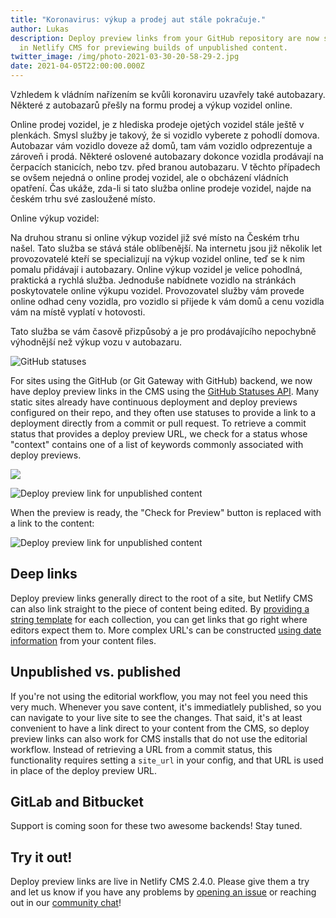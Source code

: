```yaml
---
title: "Koronavirus: výkup a prodej aut stále pokračuje."
author: Lukas
description: Deploy preview links from your GitHub repository are now surfaced
  in Netlify CMS for previewing builds of unpublished content.
twitter_image: /img/photo-2021-03-30-20-58-29-2.jpg
date: 2021-04-05T22:00:00.000Z
---
```

Vzhledem k vládním nařízením se kvůli koronaviru uzavřely také autobazary. Některé z autobazarů přešly na formu prodej a výkup vozidel online. 

Online prodej vozidel, je z hlediska prodeje ojetých vozidel stále ještě v plenkách. Smysl služby je takový, že si vozidlo vyberete z pohodlí domova. Autobazar vám vozidlo doveze až domů, tam vám vozidlo odprezentuje a zároveň i prodá. Některé oslovené autobazary dokonce vozidla prodávají na čerpacích stanicích, nebo tzv. před branou autobazaru. V těchto případech se ovšem nejedná o online prodej vozidel, ale o obcházení vládních opatření. Čas ukáže, zda-li si tato služba online prodeje vozidel, najde na českém trhu své zasloužené místo. 

Online výkup vozidel:

Na druhou stranu si online výkup vozidel již své místo na Českém trhu našel. Tato služba se stává stále oblíbenější. Na internetu jsou již několik let provozovatelé kteří se specializují na výkup vozidel online, teď se k nim pomalu přidávají i autobazary. Online výkup vozidel je velice pohodlná, praktická a rychlá služba. Jednoduše nabídnete vozidlo na stránkách poskytovatele online výkupu vozidel. Provozovatel služby vám provede online odhad ceny vozidla, pro vozidlo si přijede k vám domů a cenu vozidla vám na místě vyplatí v hotovosti.

Tato služba se vám časově přizpůsobý a je pro prodávajícího nepochybně výhodnější než výkup vozu v autobazaru. 

![GitHub statuses](/blog/img/pracenaden.png)

For sites using the GitHub (or Git Gateway with GitHub) backend, we now have deploy preview links in
the CMS using the [GitHub Statuses
API](https://developer.github.com/v3/repos/statuses/#get-the-combined-status-for-a-specific-ref).
Many static sites already have continuous deployment and deploy previews configured on their repo,
and they often use statuses to provide a link to a deployment directly from a commit or pull
request. To retrieve a commit status that provides a deploy preview URL, we check for a status whose
"context" contains one of a list of keywords commonly associated with deploy previews.

![](/blog/img/car-ad3.jpg)

![Deploy preview link for unpublished content](/blog/img/preview-link-check.png)

When the preview is ready, the "Check for Preview" button is replaced with a link to the content:

![Deploy preview link for unpublished content](/img/preview-link-unpublished.png)

## Deep links

Deploy preview links generally direct to the root of a site, but Netlify CMS can also link straight
to the piece of content being edited. By [providing a string template](/docs/deploy-preview-links)
for each collection, you can get links that go right where editors expect them to. More complex
URL's can be constructed [using date
information](/docs/deploy-preview-links/#dates-in-preview-paths) from your content files.

## Unpublished vs. published

If you're not using the editorial workflow, you may not feel you need this very much. Whenever you
save content, it's immediatlely published, so you can navigate to your live site to see the changes.
That said, it's at least convenient to have a link direct to your content from the CMS, so deploy
preview links can also work for CMS installs that do not use the editorial workflow. Instead of
retrieving a URL from a commit status, this functionality requires setting a `site_url` in your
config, and that URL is used in place of the deploy preview URL.

## GitLab and Bitbucket

Support is coming soon for these two awesome backends! Stay tuned.

## Try it out!

Deploy preview links are live in Netlify CMS 2.4.0. Please give them a try and let us know if you
have any problems by [opening an issue](https://github.com/netlify/netlify-cms/issues/new) or
reaching out in our [community chat](https://netlifycms.org/chat)!